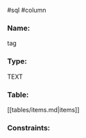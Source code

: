 #sql #column 

### Name:
tag
### Type:
TEXT
### Table:
 [[tables/items.md|items]]

### Constraints:
